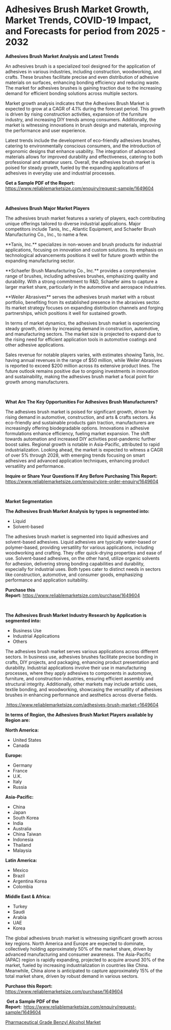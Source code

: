 <p><h1>Adhesives Brush Market Growth, Market Trends, COVID-19 Impact, and Forecasts for period from 2025 - 2032</h1></p><p><strong>Adhesives Brush Market Analysis and Latest Trends</strong></p>
<p><p>An adhesives brush is a specialized tool designed for the application of adhesives in various industries, including construction, woodworking, and crafts. These brushes facilitate precise and even distribution of adhesive materials on surfaces, enhancing bonding efficiency and reducing waste. The market for adhesives brushes is gaining traction due to the increasing demand for efficient bonding solutions across multiple sectors.</p><p>Market growth analysis indicates that the Adhesives Brush Market is expected to grow at a CAGR of 4.1% during the forecast period. This growth is driven by rising construction activities, expansion of the furniture industry, and increasing DIY trends among consumers. Additionally, the market is witnessing innovations in brush design and materials, improving the performance and user experience.</p><p>Latest trends include the development of eco-friendly adhesives brushes, catering to environmentally conscious consumers, and the introduction of ergonomic designs that enhance usability. The integration of advanced materials allows for improved durability and effectiveness, catering to both professional and amateur users. Overall, the adhesives brush market is poised for steady growth, fueled by the expanding applications of adhesives in everyday use and industrial processes.</p></p>
<p><strong>Get a Sample PDF of the Report:&nbsp;</strong> <a href="https://www.reliablemarketsize.com/enquiry/request-sample/1649604?utm_campaign=2946&utm_medium=2&utm_source=Github&utm_content=ia&utm_term=26032025&utm_id=adhesives-brush">https://www.reliablemarketsize.com/enquiry/request-sample/1649604</a></p>
<p>&nbsp;</p>
<p><strong>Adhesives Brush Major Market Players</strong></p>
<p><p>The adhesives brush market features a variety of players, each contributing unique offerings tailored to diverse industrial applications. Major competitors include Tanis, Inc., Atlantic Equipment, and Schaefer Brush Manufacturing Co., Inc., to name a few.</p><p>**Tanis, Inc.** specializes in non-woven and brush products for industrial applications, focusing on innovation and custom solutions. Its emphasis on technological advancements positions it well for future growth within the expanding manufacturing sector.</p><p>**Schaefer Brush Manufacturing Co., Inc.** provides a comprehensive range of brushes, including adhesives brushes, emphasizing quality and durability. With a strong commitment to R&D, Schaefer aims to capture a larger market share, particularly in the automotive and aerospace industries.</p><p>**Weiler Abrasives** serves the adhesives brush market with a robust portfolio, benefiting from its established presence in the abrasives sector. Its market strategy focuses on expanding distribution channels and forging partnerships, which positions it well for sustained growth.</p><p>In terms of market dynamics, the adhesives brush market is experiencing steady growth, driven by increasing demand in construction, automotive, and manufacturing sectors. The market size is projected to expand due to the rising need for efficient application tools in automotive coatings and other adhesive applications.</p><p>Sales revenue for notable players varies, with estimates showing Tanis, Inc. having annual revenues in the range of $50 million, while Weiler Abrasives is reported to exceed $200 million across its extensive product lines. The future outlook remains positive due to ongoing investments in innovation and sustainability, making the adhesives brush market a focal point for growth among manufacturers.</p></p>
<p>&nbsp;</p>
<p><strong>What Are The Key Opportunities For Adhesives Brush Manufacturers?</strong></p>
<p><p>The adhesives brush market is poised for significant growth, driven by rising demand in automotive, construction, and arts & crafts sectors. As eco-friendly and sustainable products gain traction, manufacturers are increasingly offering biodegradable options. Innovations in adhesive formulations enhance efficiency, fueling market expansion. The shift towards automation and increased DIY activities post-pandemic further boost sales. Regional growth is notable in Asia-Pacific, attributed to rapid industrialization. Looking ahead, the market is expected to witness a CAGR of over 5% through 2028, with emerging trends focusing on smart adhesives and advanced application techniques, enhancing product versatility and performance.</p></p>
<p><strong>Inquire or Share Your Questions If Any Before Purchasing This Report:</strong> <a href="https://www.reliablemarketsize.com/enquiry/pre-order-enquiry/1649604?utm_campaign=2946&utm_medium=2&utm_source=Github&utm_content=ia&utm_term=26032025&utm_id=adhesives-brush">https://www.reliablemarketsize.com/enquiry/pre-order-enquiry/1649604</a></p>
<p>&nbsp;</p>
<p><strong>Market Segmentation</strong></p>
<p><strong>The Adhesives Brush Market Analysis by types is segmented into:</strong></p>
<p><ul><li>Liquid</li><li>Solvent-based</li></ul></p>
<p><p>The adhesives brush market is segmented into liquid adhesives and solvent-based adhesives. Liquid adhesives are typically water-based or polymer-based, providing versatility for various applications, including woodworking and crafting. They offer quick-drying properties and ease of use. Solvent-based adhesives, on the other hand, utilize organic solvents for adhesion, delivering strong bonding capabilities and durability, especially for industrial uses. Both types cater to distinct needs in sectors like construction, automotive, and consumer goods, emphasizing performance and application suitability.</p></p>
<p><strong>Purchase this Report:&nbsp;</strong><a href="https://www.reliablemarketsize.com/purchase/1649604?utm_campaign=2946&utm_medium=2&utm_source=Github&utm_content=ia&utm_term=26032025&utm_id=adhesives-brush">https://www.reliablemarketsize.com/purchase/1649604</a></p>
<p>&nbsp;</p>
<p><strong>The Adhesives Brush Market Industry Research by Application is segmented into:</strong></p>
<p><ul><li>Business Use</li><li>Industrial Applications</li><li>Others</li></ul></p>
<p><p>The adhesives brush market serves various applications across different sectors. In business use, adhesives brushes facilitate precise bonding in crafts, DIY projects, and packaging, enhancing product presentation and durability. Industrial applications involve their use in manufacturing processes, where they apply adhesives to components in automotive, furniture, and construction industries, ensuring efficient assembly and structural integrity. Additionally, other markets may include artistic uses, textile bonding, and woodworking, showcasing the versatility of adhesives brushes in enhancing performance and aesthetics across diverse fields.</p></p>
<p><a href="https://www.reliablemarketsize.com/adhesives-brush-market-r1649604?utm_campaign=2946&utm_medium=2&utm_source=Github&utm_content=ia&utm_term=26032025&utm_id=adhesives-brush">&nbsp;https://www.reliablemarketsize.com/adhesives-brush-market-r1649604</a></p>
<p><strong>In terms of Region, the Adhesives Brush Market Players available by Region are:</strong></p>
<p>
    <p> <strong> North America: </strong>
        <ul>
            <li>United States</li>
            <li>Canada</li>
        </ul>
        </p> 
    <p> <strong> Europe: </strong>
        <ul>
            <li>Germany</li>
            <li>France</li>
            <li>U.K.</li>
            <li>Italy</li>
            <li>Russia</li>
        </ul>
        </p> 
    <p> <strong> Asia-Pacific: </strong>
        <ul>
            <li>China</li>
            <li>Japan</li>
            <li>South Korea</li>
            <li>India</li>
            <li>Australia</li>
            <li>China Taiwan</li>
            <li>Indonesia</li>
            <li>Thailand</li>
            <li>Malaysia</li>
        </ul>
        </p> 
    <p> <strong> Latin America: </strong>
        <ul>
            <li>Mexico</li>
            <li>Brazil</li>
            <li>Argentina Korea</li>
            <li>Colombia</li>
        </ul>
        </p> 
    <p> <strong> Middle East & Africa: </strong>
        <ul>
            <li>Turkey</li>
            <li>Saudi</li>
            <li>Arabia</li>
            <li>UAE</li>
            <li>Korea</li>
        </ul>
    </p>
    </p>
<p><p>The global adhesives brush market is witnessing significant growth across key regions. North America and Europe are expected to dominate, collectively holding approximately 50% of the market share, driven by advanced manufacturing and consumer awareness. The Asia-Pacific (APAC) region is rapidly expanding, projected to acquire around 30% of the market, fueled by increasing industrialization in countries like China. Meanwhile, China alone is anticipated to capture approximately 15% of the total market share, driven by robust demand in various sectors.</p></p>
<p><strong>Purchase this Report: </strong><a href="https://www.reliablemarketsize.com/purchase/1649604?utm_campaign=2946&utm_medium=2&utm_source=Github&utm_content=ia&utm_term=26032025&utm_id=adhesives-brush">https://www.reliablemarketsize.com/purchase/1649604</a></p>
<p>&nbsp;<strong>Get a Sample PDF of the Report:&nbsp;&nbsp;</strong><a href="https://www.reliablemarketsize.com/enquiry/request-sample/1649604?utm_campaign=2946&utm_medium=2&utm_source=Github&utm_content=ia&utm_term=26032025&utm_id=adhesives-brush">https://www.reliablemarketsize.com/enquiry/request-sample/1649604</a></p>
<p><strong></strong></p>
<p><p><a href="https://github.com/saroarmaicky/Market-Research-Report-List-1/blob/main/pharmaceutical-grade-benzyl-alcohol-market.md?utm_campaign=2946&utm_medium=2&utm_source=Github&utm_content=ia&utm_term=26032025&utm_id=adhesives-brush">Pharmaceutical Grade Benzyl Alcohol Market</a></p></p>